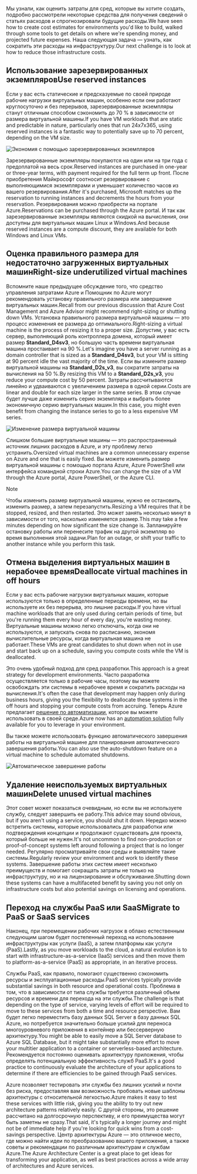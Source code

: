 <span data-ttu-id="a94f2-101">Мы узнали, как оценить затраты для сред, которые вы хотите создать, подробно рассмотрели некоторые средства для получения сведений о статьях расходов и спрогнозировали будущие расходы.</span><span class="sxs-lookup"><span data-stu-id="a94f2-101">We have seen how to create cost estimates for environments you'd like to build, walked through some tools to get details on where we're spending money, and projected future expenses.</span></span> <span data-ttu-id="a94f2-102">Наша следующая задача — узнать, как сократить эти расходы на инфраструктуру.</span><span class="sxs-lookup"><span data-stu-id="a94f2-102">Our next challenge is to look at how to reduce those infrastructure costs.</span></span>

## <a name="use-reserved-instances"></a><span data-ttu-id="a94f2-103">Использование зарезервированных экземпляров</span><span class="sxs-lookup"><span data-stu-id="a94f2-103">Use reserved instances</span></span>

<span data-ttu-id="a94f2-104">Если у вас есть статические и предсказуемые по своей природе рабочие нагрузки виртуальных машин, особенно если они работают круглосуточно и без перерывов, зарезервированные экземпляры станут отличным способом сэкономить до 70 % в зависимости от размера виртуальной машины.</span><span class="sxs-lookup"><span data-stu-id="a94f2-104">If you have VM workloads that are static and predictable in nature, particularly ones that run 24x7x365, using reserved instances is a fantastic way to potentially save up to 70 percent, depending on the VM size.</span></span>

![Экономия с помощью зарезервированных экземпляров](../images/savings-coins.png)

<span data-ttu-id="a94f2-106">Зарезервированные экземпляры покупаются на один или на три года с предоплатой на весь срок.</span><span class="sxs-lookup"><span data-stu-id="a94f2-106">Reserved instances are purchased in one-year or three-year terms, with payment required for the full term up front.</span></span> <span data-ttu-id="a94f2-107">После приобретения Майкрософт соотносит резервирование с выполняющимися экземплярами и уменьшает количество часов из вашего резервирования.</span><span class="sxs-lookup"><span data-stu-id="a94f2-107">After it's purchased, Microsoft matches up the reservation to running instances and decrements the hours from your reservation.</span></span> <span data-ttu-id="a94f2-108">Резервирования можно приобрести на портале Azure.</span><span class="sxs-lookup"><span data-stu-id="a94f2-108">Reservations can be purchased through the Azure portal.</span></span> <span data-ttu-id="a94f2-109">И так как зарезервированные экземпляры являются скидкой на вычисления, они доступны для виртуальных машин Linux и Windows.</span><span class="sxs-lookup"><span data-stu-id="a94f2-109">And because reserved instances are a compute discount, they are available for both Windows and Linux VMs.</span></span>

## <a name="right-size-underutilized-virtual-machines"></a><span data-ttu-id="a94f2-110">Оценка правильного размера для недостаточно загруженных виртуальных машин</span><span class="sxs-lookup"><span data-stu-id="a94f2-110">Right-size underutilized virtual machines</span></span>

<span data-ttu-id="a94f2-111">Вспомните наше предыдущее обсуждение того, что средство управления затратами Azure и Помощник по Azure могут рекомендовать установку правильного размера или завершение виртуальных машин.</span><span class="sxs-lookup"><span data-stu-id="a94f2-111">Recall from our previous discussion that Azure Cost Management and Azure Advisor might recommend right-sizing or shutting down VMs.</span></span> <span data-ttu-id="a94f2-112">Установка правильного размера виртуальной машины — это процесс изменения ее размера до оптимального.</span><span class="sxs-lookup"><span data-stu-id="a94f2-112">Right-sizing a virtual machine is the process of resizing it to a proper size.</span></span> <span data-ttu-id="a94f2-113">Допустим, у вас есть сервер, выполняющий роль контроллера домена, который имеет размер **Standard_D4sv3**, но большую часть времени виртуальная машина простаивает на 90 %.</span><span class="sxs-lookup"><span data-stu-id="a94f2-113">Let's imagine you have a server running as a domain controller that is sized as a **Standard_D4sv3**, but your VM is sitting at 90 percent idle the vast majority of the time.</span></span> <span data-ttu-id="a94f2-114">Если вы измените размер виртуальной машины на **Standard_D2s_v3**, вы сократите затраты на вычисления на 50 %.</span><span class="sxs-lookup"><span data-stu-id="a94f2-114">By resizing this VM to a **Standard_D2s_v3**, you reduce your compute cost by 50 percent.</span></span> <span data-ttu-id="a94f2-115">Затраты рассчитываются линейно и удваиваются с увеличением размера в одной серии.</span><span class="sxs-lookup"><span data-stu-id="a94f2-115">Costs are linear and double for each size larger in the same series.</span></span> <span data-ttu-id="a94f2-116">В этом случае будет лучше даже изменить серию экземпляра и выбрать более экономичную серию виртуальных машин.</span><span class="sxs-lookup"><span data-stu-id="a94f2-116">In this case, you might even benefit from changing the instance series to go to a less expensive VM series.</span></span>

![Изменение размера виртуальной машины](../images/vm-resize.png)

<span data-ttu-id="a94f2-118">Слишком большие виртуальные машины — это распространенный источник лишних расходов в Azure, и эту проблему легко устранить.</span><span class="sxs-lookup"><span data-stu-id="a94f2-118">Oversized virtual machines are a common unnecessary expense on Azure and one that is easily fixed.</span></span> <span data-ttu-id="a94f2-119">Вы можете изменить размер виртуальной машины с помощью портала Azure, Azure PowerShell или интерфейса командной строки Azure.</span><span class="sxs-lookup"><span data-stu-id="a94f2-119">You can change the size of a VM through the Azure portal, Azure PowerShell, or the Azure CLI.</span></span>

> [!NOTE]
> <span data-ttu-id="a94f2-120">Чтобы изменить размер виртуальной машины, нужно ее остановить, изменить размер, а затем перезапустить.</span><span class="sxs-lookup"><span data-stu-id="a94f2-120">Resizing a VM requires that it be stopped, resized, and then restarted.</span></span> <span data-ttu-id="a94f2-121">Это может занять несколько минут в зависимости от того, насколько изменяется размер.</span><span class="sxs-lookup"><span data-stu-id="a94f2-121">This may take a few minutes depending on how significant the size change is.</span></span> <span data-ttu-id="a94f2-122">Запланируйте остановку работы или перенесите трафик на другой экземпляр во время выполнения этой задачи.</span><span class="sxs-lookup"><span data-stu-id="a94f2-122">Plan for an outage, or shift your traffic to another instance while you perform this task.</span></span>

## <a name="deallocate-virtual-machines-in-off-hours"></a><span data-ttu-id="a94f2-123">Отмена выделения виртуальных машин в нерабочее время</span><span class="sxs-lookup"><span data-stu-id="a94f2-123">Deallocate virtual machines in off hours</span></span>

<span data-ttu-id="a94f2-124">Если у вас есть рабочие нагрузки виртуальных машин, которые используются только в определенные периоды времени, но вы используете их без перерыва, это лишние расходы.</span><span class="sxs-lookup"><span data-stu-id="a94f2-124">If you have virtual machine workloads that are only used during certain periods of time, but you're running them every hour of every day, you're wasting money.</span></span> <span data-ttu-id="a94f2-125">Виртуальные машины можно легко отключать, когда они не используются, и запускать снова по расписанию, экономя вычислительные ресурсы, когда виртуальная машина не работает.</span><span class="sxs-lookup"><span data-stu-id="a94f2-125">These VMs are great candidates to shut down when not in use and start back up on a schedule, saving you compute costs while the VM is deallocated.</span></span>

<span data-ttu-id="a94f2-126">Это очень удобный подход для сред разработки.</span><span class="sxs-lookup"><span data-stu-id="a94f2-126">This approach is a great strategy for development environments.</span></span> <span data-ttu-id="a94f2-127">Часто разработка осуществляется только в рабочие часы, поэтому вы можете освобождать эти системы в нерабочее время и сократить расходы на вычисления.</span><span class="sxs-lookup"><span data-stu-id="a94f2-127">It's often the case that development may happen only during business hours, giving you the flexibility to deallocate these systems in the off hours and stopping your compute costs from accruing.</span></span> <span data-ttu-id="a94f2-128">Теперь Azure предлагает [решение по автоматизации](https://docs.microsoft.com/azure/automation/automation-solution-vm-management), которое вы можете использовать в своей среде.</span><span class="sxs-lookup"><span data-stu-id="a94f2-128">Azure now has an [automation solution](https://docs.microsoft.com/azure/automation/automation-solution-vm-management) fully available for you to leverage in your environment.</span></span>

<span data-ttu-id="a94f2-129">Вы также можете использовать функцию автоматического завершения работы на виртуальной машине для планирования автоматического завершения работы.</span><span class="sxs-lookup"><span data-stu-id="a94f2-129">You can also use the auto-shutdown feature on a virtual machine to schedule automated shutdowns.</span></span>

![Автоматическое завершение работы](../images/vm-auto-shutdown.png)

## <a name="delete-unused-virtual-machines"></a><span data-ttu-id="a94f2-131">Удаление неиспользуемых виртуальных машин</span><span class="sxs-lookup"><span data-stu-id="a94f2-131">Delete unused virtual machines</span></span> 

 <span data-ttu-id="a94f2-132">Этот совет может показаться очевидным, но если вы не используете службу, следует завершить ее работу.</span><span class="sxs-lookup"><span data-stu-id="a94f2-132">This advice may sound obvious, but if you aren't using a service, you should shut it down.</span></span> <span data-ttu-id="a94f2-133">Нередко можно встретить системы, которые использовались для разработки или подтверждения концепции и продолжают существовать для проекта, который больше не нужен.</span><span class="sxs-lookup"><span data-stu-id="a94f2-133">It's not uncommon to find non-production or proof-of-concept systems left around following a project that is no longer needed.</span></span> <span data-ttu-id="a94f2-134">Регулярно просматривайте свои среды и выявляйте такие системы.</span><span class="sxs-lookup"><span data-stu-id="a94f2-134">Regularly review your environment and work to identify these systems.</span></span> <span data-ttu-id="a94f2-135">Завершение работы этих систем имеет несколько преимуществ и помогает сокращать затраты не только на инфраструктуру, но и на лицензирование и обслуживание.</span><span class="sxs-lookup"><span data-stu-id="a94f2-135">Shutting down these systems can have a multifaceted benefit by saving you not only on infrastructure costs but also potential savings on licensing and operations.</span></span>

## <a name="migrate-to-paas-or-saas-services"></a><span data-ttu-id="a94f2-136">Переход на службы PaaS или SaaS</span><span class="sxs-lookup"><span data-stu-id="a94f2-136">Migrate to PaaS or SaaS services</span></span> 

<span data-ttu-id="a94f2-137">Наконец, при перемещении рабочих нагрузок в облако естественным следующим шагом будет постепенный переход на использование инфраструктуры как услуги (IaaS), а затем платформы как услуги (PaaS).</span><span class="sxs-lookup"><span data-stu-id="a94f2-137">Lastly, as you move workloads to the cloud, a natural evolution is to start with infrastructure-as-a-service (IaaS) services and then move them to platform-as-a-service (PaaS) as appropriate, in an iterative process.</span></span>

<span data-ttu-id="a94f2-138">Службы PaaS, как правило, помогают существенно сэкономить ресурсы и эксплуатационные расходы.</span><span class="sxs-lookup"><span data-stu-id="a94f2-138">PaaS services typically provide substantial savings in both resource and operational costs.</span></span> <span data-ttu-id="a94f2-139">Проблема в том, что в зависимости от типа службы требуется различный объем ресурсов и времени для перехода на эти службы.</span><span class="sxs-lookup"><span data-stu-id="a94f2-139">The challenge is that depending on the type of service, varying levels of effort will be required to move to these services from both a time and resource perspective.</span></span> <span data-ttu-id="a94f2-140">Вам будет легко переместить базу данных SQL Server в базу данных SQL Azure, но потребуется значительно больше усилий для переноса многоуровневого приложения в контейнер или бессерверную архитектуру.</span><span class="sxs-lookup"><span data-stu-id="a94f2-140">You might be able to easily move a SQL Server database to Azure SQL Database, but it might take substantially more effort to move your multitier application to a container or serverless-based architecture.</span></span> <span data-ttu-id="a94f2-141">Рекомендуется постоянно оценивать архитектуру приложения, чтобы определять потенциальную эффективность служб PaaS.</span><span class="sxs-lookup"><span data-stu-id="a94f2-141">It's a good practice to continuously evaluate the architecture of your applications to determine if there are efficiencies to be gained through PaaS services.</span></span>  

<span data-ttu-id="a94f2-142">Azure позволяет тестировать эти службы без лишних усилий и почти без риска, предоставляя вам возможность пробовать новые шаблоны архитектуры с относительной легкостью.</span><span class="sxs-lookup"><span data-stu-id="a94f2-142">Azure makes it easy to test these services with little risk, giving you the ability to try out new architecture patterns relatively easily.</span></span> <span data-ttu-id="a94f2-143">С другой стороны, это решение рассчитано на долгосрочную перспективу, и его преимущества могут быть заметны не сразу.</span><span class="sxs-lookup"><span data-stu-id="a94f2-143">That said, it's typically a longer journey and might not be of immediate help if you're looking for quick wins from a cost-savings perspective.</span></span> <span data-ttu-id="a94f2-144">Центр архитектуры Azure — это отличное место, где можно найти идеи по преобразованию вашего приложения, а также советы и рекомендации по различным архитектурам и службам Azure.</span><span class="sxs-lookup"><span data-stu-id="a94f2-144">The Azure Architecture Center is a great place to get ideas for transforming your application, as well as best practices across a wide array of architectures and Azure services.</span></span> 